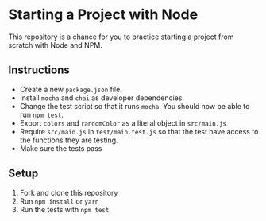 # Starting a Project with Node

This repository is a chance for you to practice starting a project from scratch with Node and NPM.

## Instructions

- Create a new `package.json` file.
- Install `mocha` and `chai` as developer dependencies.
- Change the test script so that it runs `mocha`. You should now be able to run `npm test`.
- Export `colors` and `randomColor` as a literal object in `src/main.js`
- Require `src/main.js` in `test/main.test.js` so that the test have access to the functions they are testing.
- Make sure the tests pass

## Setup

1. Fork and clone this repository
1. Run `npm install` or `yarn`
1. Run the tests with `npm test`
